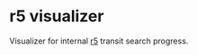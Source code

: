 # r5 visualizer

Visualizer for internal [r5](https://github.com/conveyal/) transit search progress.